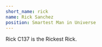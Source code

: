 ```yaml
---
short_name: rick
name: Rick Sanchez
position: Smartest Man in Universe
---
```

Rick C137 is the Rickest Rick.